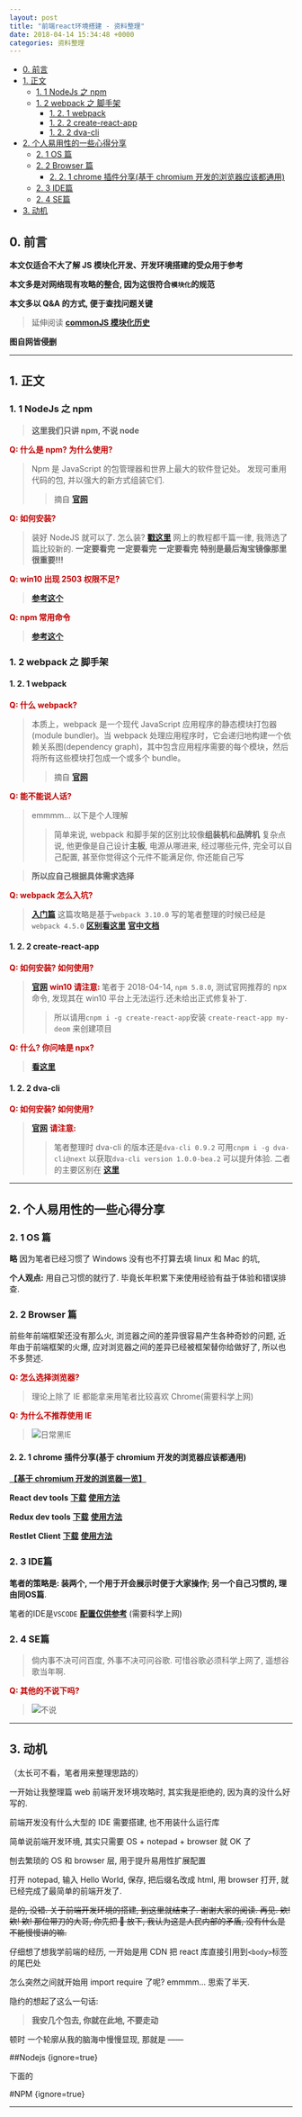 ```yaml
---
layout: post
title: "前端react环境搭建 - 资料整理"
date: 2018-04-14 15:34:48 +0000
categories: 资料整理
---
```


<!-- @import "[TOC]" {cmd="toc" depthFrom=1 depthTo=6 orderedList=false} -->

<!-- code_chunk_output -->

* [0. 前言](#0-前言)
* [1. 正文](#1-正文)
	* [1. 1 NodeJs 之 npm](#1-1-nodejs-之-npm)
	* [1. 2 webpack 之 脚手架](#1-2-webpack-之-脚手架)
		* [1. 2. 1 webpack](#1-2-1-webpack)
		* [1. 2. 2 create-react-app](#1-2-2-create-react-app)
		* [1. 2. 2 dva-cli](#1-2-2-dva-cli)
* [2. 个人易用性的一些心得分享](#2-个人易用性的一些心得分享)
	* [2. 1 OS 篇](#2-1-os-篇)
	* [2. 2 Browser 篇](#2-2-browser-篇)
		* [2. 2. 1 chrome 插件分享(基于 chromium 开发的浏览器应该都通用)](#2-2-1-chrome-插件分享基于-chromium-开发的浏览器应该都通用)
	* [2. 3 IDE篇](#2-3-ide篇)
	* [2. 4 SE篇](#2-4-se篇)
* [3. 动机](#3-动机)

<!-- /code_chunk_output -->

## 0. 前言

**本文仅适合不大了解 JS 模块化开发、开发环境搭建的受众用于参考**

**本文多是对网络现有攻略的整合, 因为这很符合`模块化`的规范**

**本文多以 Q&A 的方式, 便于查找问题关键**

> 延伸阅读
> **[commonJS 模块化历史](https://github.com/seajs/seajs/issues/588)**

**图自网皆侵删**

---

## 1. 正文

### 1. 1 NodeJs 之 npm

> **这里我们只讲 npm, 不说 node**

**<font color=color>Q: 什么是 npm? 为什么使用?</font>**

> Npm 是 JavaScript 的包管理器和世界上最大的软件登记处。 发现可重用代码的包, 并以强大的新方式组装它们.
>
> > 摘自 **[官网](https://www.npmjs.com/)**

**<font color=color>Q: 如何安装?</font>**

> 装好 NodeJS 就可以了.
> 怎么装? **[戳这里](https://blog.csdn.net/qq_26562641/article/details/72235585)**
> 网上的教程都千篇一律, 我筛选了篇比较新的.
> **一定要看完**
 > **一定要看完**
 > **一定要看完**
 > **特别是最后淘宝镜像那里 很重要!!!**

**<font color=color> Q: win10 出现 2503 权限不足?</font>**

> **[参考这个](https://blog.csdn.net/m075097/article/details/74910372)**

**<font color=color> Q: npm 常用命令</font>**

> **[参考这个](https://blog.csdn.net/m075097/article/details/74910372)**

### 1. 2 webpack 之 脚手架

#### 1. 2. 1 webpack

**<font color=color> Q: 什么 webpack?</font>**

> 本质上，webpack 是一个现代 JavaScript 应用程序的静态模块打包器(module bundler)。当 webpack 处理应用程序时，它会递归地构建一个依赖关系图(dependency graph)，其中包含应用程序需要的每个模块，然后将所有这些模块打包成一个或多个 bundle。
>
> > 摘自 **[官网](https://www.webpackjs.com/concepts/)**

**<font color=color> Q: 能不能说人话?</font>**

> emmmm...
> 以下是个人理解
>
> > 简单来说, webpack 和脚手架的区别比较像**组装机**和**品牌机**
> > 复杂点说, 他更像是自己设计**主板**, 电源从哪进来, 经过哪些元件, 完全可以自己配置, 甚至你觉得这个元件不能满足你, 你还能自己写

> **所以应自己根据具体需求选择**

**<font color=color> Q: webpack 怎么入坑?</font>**

> **[入门篇](https://www.jianshu.com/p/42e11515c10f)**
> 这篇攻略是基于`webpack 3.10.0` 写的笔者整理的时候已经是`webpack 4.5.0`
 > **[区别看这里](https://github.com/webpack/webpack/releases)**
 > **[官中文档](https://www.webpackjs.com/concepts/)**

#### 1. 2. 2 create-react-app

**<font color=color> Q: 如何安装? 如何使用? </font>**

> **[官网](https://github.com/facebook/create-react-app)**
 > **<font color=color>win10 请注意: </font>**
> 笔者于 2018-04-14, `npm 5.8.0`, 测试官网推荐的 npx 命令, 发现其在 win10 平台上无法运行.还未给出正式修复补丁.
>
> > 所以请用`cnpm i -g create-react-app`安装
> > `create-react-app my-deom` 来创建项目

**<font color=color> Q: 什么? 你问啥是 npx? </font>**

> **[看这里](https://medium.com/@maybekatz/introducing-npx-an-npm-package-runner-55f7d4bd282b)**

#### 1. 2. 2 dva-cli

**<font color=color> Q: 如何安装? 如何使用? </font>**

> **[官网](https://github.com/dvajs/dva-cli)**
 > **<font color=color>请注意: </font>**
>
> > 笔者整理时 dva-cli 的版本还是`dva-cli 0.9.2`
> > 可用`cnpm i -g dva-cli@next`
> > 以获取`dva-cli version 1.0.0-bea.2` 可以提升体验.
> > 二者的主要区别在 **[这里](https://github.com/sorrycc/blog/issues/66)**

---

## 2. 个人易用性的一些心得分享

### 2. 1 OS 篇

**略**
因为笔者已经习惯了 Windows
没有也不打算去填 linux 和 Mac 的坑,

**个人观点:** 用自己习惯的就行了.
毕竟长年积累下来使用经验有益于体验和错误排查.

### 2. 2 Browser 篇

前些年前端框架还没有那么火, 浏览器之间的差异很容易产生各种奇妙的问题, 近年由于前端框架的火爆, 应对浏览器之间的差异已经被框架替你给做好了, 所以也不多赘述.

**<font color=color> Q: 怎么选择浏览器?</font>**

> 理论上除了 IE 都能拿来用笔者比较喜欢 Chrome(需要科学上网)

**<font color=color> Q: 为什么不推荐使用 IE</font>**

> ![日常黑IE](https://gss0.baidu.com/9vo3dSag_xI4khGko9WTAnF6hhy/zhidao/pic/item/aa18972bd40735fa67d1258d9d510fb30f2408e4.jpg)

#### 2. 2. 1 chrome 插件分享(基于 chromium 开发的浏览器应该都通用)
**[【基于 chromium 开发的浏览器一览】](https://www.oschina.net/news/16890/browsers-based-on-chromium)**

**React dev tools**
**[下载](https://chrome-extension-downloader.com/b351e6906b2853ea7c744c69174ad47f/https://chrome.google.com/webstore/detail/fmkadmapgofadopljbjfkapdkoienihi.crx)**
**[使用方法](https://github.com/facebook/react-devtools)**

**Redux dev tools**
**[下载](https://chrome-extension-downloader.com/d4e3610449e1134522f6364e614ed0f4/https://chrome.google.com/webstore/detail/redux-devtools/lmhkpmbekcpmknklioeibfkpmmfibljd.crx)**
**[使用方法](https://github.com/zalmoxisus/redux-devtools-extension)**

**Restlet Client**
**[下载](https://chrome-extension-downloader.com/c94cf075bc4df0e3a6d2e66c7980ff5f/https://chrome.google.com/webstore/detail/aejoelaoggembcahagimdiliamlcdmfm.crx)**
**[使用方法](https://restlet.com/documentation/client/user-guide/introduction)**

### 2. 3 IDE篇

**笔者的策略是: 装两个, 一个用于开会展示时便于大家操作; 另一个自己习惯的, 理由同OS篇**.

笔者的IDE是``VSCODE`` 
**[配置仅供参考](https://gist.github.com/NgeKaworu/38b51b333113927aa3ffdf5c23c2ea07)** (需要科学上网)

### 2. 4 SE篇 

> 倘内事不决可问百度, 外事不决可问谷歌. 
> 可惜谷歌必须科学上网了, 遥想谷歌当年啊.

**<font color=color> Q: 其他的不说下吗?</font>**
>  ![不说](http://ws2.sinaimg.cn/mw600/82e98952gy1fqa5ki2udmj20u00imdiq.jpg)

---

## 3. 动机

（太长可不看，笔者用来整理思路的）

一开始让我整理篇 web 前端开发环境攻略时, 其实我是拒绝的, 因为真的没什么好写的.

前端开发没有什么大型的 IDE 需要搭建, 也不用装什么运行库

简单说前端开发环境, 其实只需要 OS + notepad + browser 就 OK 了

刨去繁琐的 OS 和 browser 层, 用于提升易用性扩展配置

打开 notepad, 输入 Hello World, 保存, 把后缀名改成 html, 用 browser 打开, 就已经完成了最简单的前端开发了.

~~是的, 没错. 关于前端开发环境的搭建, 到这里就结束了. 谢谢大家的阅读. 再见. 欸! 欸! 欸! 那位带刀的大哥, 你先把 🔪 放下, 我认为这是人民内部的矛盾, 没有什么是不能慢慢讲的嘛.~~

仔细想了想我学前端的经历, 一开始是用 CDN 把 react 库直接引用到`<body>`标签的尾巴处

怎么突然之间就开始用 import require 了呢? emmmm... 思索了半天.

隐约的想起了这么一句话:

> **我安几个包去, 你就在此地, 不要走动**

顿时 一个轮廓从我的脑海中慢慢显现, 那就是 ——

##Nodejs {ignore=true}

下面的

#NPM {ignore=true}

---
